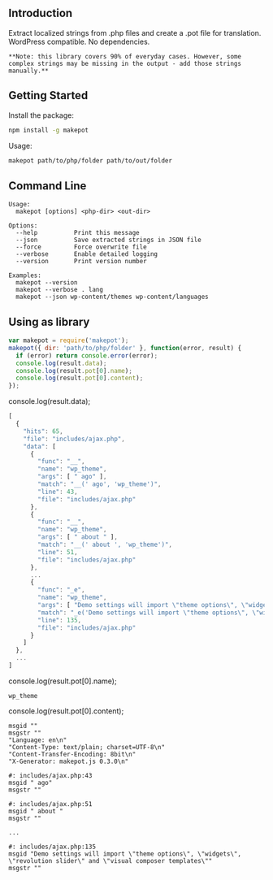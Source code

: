 ## Introduction

Extract localized strings from .php files and create a .pot file for translation. WordPress compatible. No dependencies.

`**Note: this library covers 90% of everyday cases. However, some complex strings may be missing in the output - add those strings manually.**`

## Getting Started

Install the package:
```bash
npm install -g makepot
```

Usage:
```bash
makepot path/to/php/folder path/to/out/folder
```

## Command Line

```
Usage:
  makepot [options] <php-dir> <out-dir>

Options:
  --help          Print this message
  --json          Save extracted strings in JSON file
  --force         Force overwrite file
  --verbose       Enable detailed logging
  --version       Print version number

Examples:
  makepot --version
  makepot --verbose . lang
  makepot --json wp-content/themes wp-content/languages
```

## Using as library

```javascript
var makepot = require('makepot');
makepot({ dir: 'path/to/php/folder' }, function(error, result) {
  if (error) return console.error(error);
  console.log(result.data);
  console.log(result.pot[0].name);
  console.log(result.pot[0].content);
});
```

console.log(result.data);
```javascript
[
  {
    "hits": 65,
    "file": "includes/ajax.php",
    "data": [
      {
        "func": "__",
        "name": "wp_theme",
        "args": [ " ago" ],
        "match": "__(' ago', 'wp_theme')",
        "line": 43,
        "file": "includes/ajax.php"
      },
      {
        "func": "__",
        "name": "wp_theme",
        "args": [ " about " ],
        "match": "__(' about ', 'wp_theme')",
        "line": 51,
        "file": "includes/ajax.php"
      },
      ...
      {
        "func": "_e",
        "name": "wp_theme",
        "args": [ "Demo settings will import \"theme options\", \"widgets\", \"revolution slider\" and \"visual composer templates\"" ],
        "match": "_e('Demo settings will import \"theme options\", \"widgets\", \"revolution slider\" and \"visual composer templates\"', 'wp_theme')",
        "line": 135,
        "file": "includes/ajax.php"
      }
    ]
  },
  ...
]
```

console.log(result.pot[0].name);
```
wp_theme
```

console.log(result.pot[0].content);
```
msgid ""
msgstr ""
"Language: en\n"
"Content-Type: text/plain; charset=UTF-8\n"
"Content-Transfer-Encoding: 8bit\n"
"X-Generator: makepot.js 0.3.0\n"

#: includes/ajax.php:43
msgid " ago"
msgstr ""

#: includes/ajax.php:51
msgid " about "
msgstr ""

...

#: includes/ajax.php:135
msgid "Demo settings will import \"theme options\", \"widgets\", \"revolution slider\" and \"visual composer templates\""
msgstr ""
```